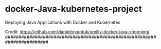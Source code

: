 # docker-Java-kubernetes-project
Deploying Java Applications with Docker and Kubernetes

Credit: https://github.com/danielbryantuk/oreilly-docker-java-shopping/
########################################################################